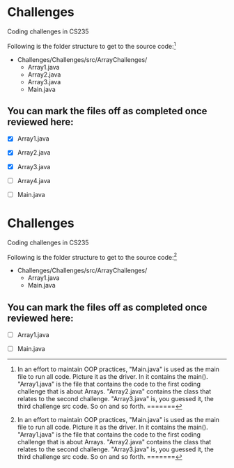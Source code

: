 # Challenges
Coding challenges in CS235

Following is the folder structure to get to the source code:[^1]

- Challenges/Challenges/src/ArrayChallenges/
    - Array1.java
    - Array2.java
    - Array3.java
    - Main.java

## You can mark the files off as completed once reviewed here:
- [X] Array1.java
- [X] Array2.java
- [X] Array3.java
- [ ] Array4.java
- [ ] Main.java


[^1]: In an effort to maintain OOP practices, "Main.java" is used as the main file to run all code. Picture it as the driver.
In it contains the main(). "Array1.java" is the file that contains the code to the first coding challenge that is about Arrays.
"Array2.java" contains the class that relates to the second challenge. "Array3.java" is, you guessed it, the third challenge src code.
So on and so forth. 
=======
# Challenges
Coding challenges in CS235

Following is the folder structure to get to the source code:[^1]

- Challenges/Challenges/src/ArrayChallenges/
    - Array1.java
    - Main.java

## You can mark the files off as completed once reviewed here:
- [ ] Array1.java
- [ ] Main.java


[^1]: In an effort to maintain OOP practices, "Main.java" is used as the main file to run all code. In it contains the main(). 
"Array1.java" is the file that contains the code to the first coding challenge that is about Arrays
